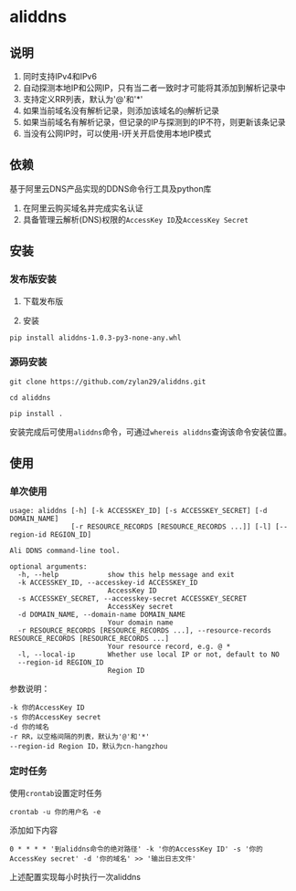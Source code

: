 # aliddns

## 说明

1. 同时支持IPv4和IPv6
2. 自动探测本地IP和公网IP，只有当二者一致时才可能将其添加到解析记录中 
3. 支持定义RR列表，默认为'@'和'*'
4. 如果当前域名没有解析记录，则添加该域名的`@`解析记录
5. 如果当前域名有解析记录，但记录的IP与探测到的IP不符，则更新该条记录
6. 当没有公网IP时，可以使用-l开关开启使用本地IP模式

## 依赖

基于阿里云DNS产品实现的DDNS命令行工具及python库

1. 在阿里云购买域名并完成实名认证
2. 具备管理云解析(DNS)权限的`AccessKey ID`及`AccessKey Secret`

## 安装

### 发布版安装

1. 下载发布版

2. 安装
```shell
pip install aliddns-1.0.3-py3-none-any.whl
```


### 源码安装

```shell
git clone https://github.com/zylan29/aliddns.git

cd aliddns

pip install .
```

安装完成后可使用`aliddns`命令，可通过`whereis aliddns`查询该命令安装位置。

## 使用

### 单次使用

```
usage: aliddns [-h] [-k ACCESSKEY_ID] [-s ACCESSKEY_SECRET] [-d DOMAIN_NAME]
               [-r RESOURCE_RECORDS [RESOURCE_RECORDS ...]] [-l] [--region-id REGION_ID]

Ali DDNS command-line tool.

optional arguments:
  -h, --help            show this help message and exit
  -k ACCESSKEY_ID, --accesskey-id ACCESSKEY_ID
                        AccessKey ID
  -s ACCESSKEY_SECRET, --accesskey-secret ACCESSKEY_SECRET
                        AccessKey secret
  -d DOMAIN_NAME, --domain-name DOMAIN_NAME
                        Your domain name
  -r RESOURCE_RECORDS [RESOURCE_RECORDS ...], --resource-records RESOURCE_RECORDS [RESOURCE_RECORDS ...]
                        Your resource record, e.g. @ *
  -l, --local-ip        Whether use local IP or not, default to NO
  --region-id REGION_ID
                        Region ID
```

参数说明：
```
-k 你的AccessKey ID
-s 你的AccessKey secret
-d 你的域名
-r RR，以空格间隔的列表，默认为'@'和'*'
--region-id Region ID，默认为cn-hangzhou
```

### 定时任务

使用`crontab`设置定时任务
```shell
crontab -u 你的用户名 -e
```
添加如下内容
```
0 * * * * '到aliddns命令的绝对路径' -k '你的AccessKey ID' -s '你的AccessKey secret' -d '你的域名' >> '输出日志文件'
```
上述配置实现每小时执行一次aliddns